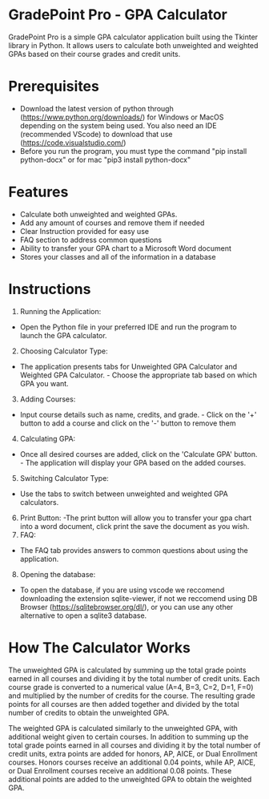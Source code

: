 # GradePoint Pro - GPA Calculator
GradePoint Pro is a simple GPA calculator application built using the Tkinter library in Python. It allows users to calculate both unweighted and weighted GPAs based on their course grades and credit units.
# Prerequisites
- Download the latest version of python through (https://www.python.org/downloads/) for Windows or MacOS depending on the system being used. You also need an IDE (recommended VScode) to download that use (https://code.visualstudio.com/)
- Before you run the program, you must type the command "pip install python-docx" or for mac "pip3 install python-docx"
# Features
- Calculate both unweighted and weighted GPAs.
- Add any amount of courses and remove them if needed
- Clear Instruction provided for easy use
- FAQ section to address common questions
- Ability to transfer your GPA chart to a Microsoft Word document
- Stores your classes and all of the information in a database
# Instructions
1. Running the Application:
- Open the Python file in your preferred IDE and run the program to launch the GPA calculator.
2. Choosing Calculator Type:
- The application presents tabs for Unweighted GPA Calculator and Weighted GPA Calculator. - Choose the appropriate tab based on which GPA you want.
3. Adding Courses:
- Input course details such as name, credits, and grade. - Click on the '+' button to add a course and click on the '-' button to remove them
4. Calculating GPA:
- Once all desired courses are added, click on the 'Calculate GPA' button. - The application will display your GPA based on the added courses.
5. Switching Calculator Type:
- Use the tabs to switch between unweighted and weighted GPA calculators.
6. Print Button:
 -The print button will allow you to transfer your gpa chart into a word document, click print the save the document as you wish.
7. FAQ:
- The FAQ tab provides answers to common questions about using the application.
8. Opening the database:
- To open the database, if you are using vscode we reccomend downloading the extension sqlite-viewer, if not we reccomend using DB Browser (https://sqlitebrowser.org/dl/), or you can use any other alternative to open a sqlite3 database.
# How The Calculator Works
The unweighted GPA is calculated by summing up the total grade points 
earned in all courses and dividing it by the total number of credit units. 
Each course grade is converted to a numerical value (A=4, B=3, C=2, D=1, F=0) 
and multiplied by the number of credits for the course. The resulting 
grade points for all courses are then added together and divided by the 
total number of credits to obtain the unweighted GPA.


The weighted GPA is calculated similarly to the unweighted GPA, with 
additional weight given to certain courses. In addition to summing up 
the total grade points earned in all courses and dividing it by the 
total number of credit units, extra points are added for honors, AP, 
AICE, or Dual Enrollment courses. Honors courses receive an additional 
0.04 points, while AP, AICE, or Dual Enrollment courses receive an 
additional 0.08 points. These additional points are added to the 
unweighted GPA to obtain the weighted GPA.

